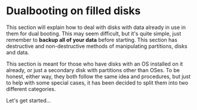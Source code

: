 # Dualbooting on filled disks

This section will explain how to deal with disks with data already in use in them for dual booting. This may seem difficult, but it's quite simple, just remember to **backup all of your data** before starting. This section has destructive and non-destructive methods of manipulating partitions, disks and data.

This section is meant for those who have disks with an OS installed on it already, or just a secondary disk with partitions other than OSes. To be honest, either way, they both follow the same idea and procedures, but just to help with some special cases, it has been decided to split them into two different categories.

Let's get started...